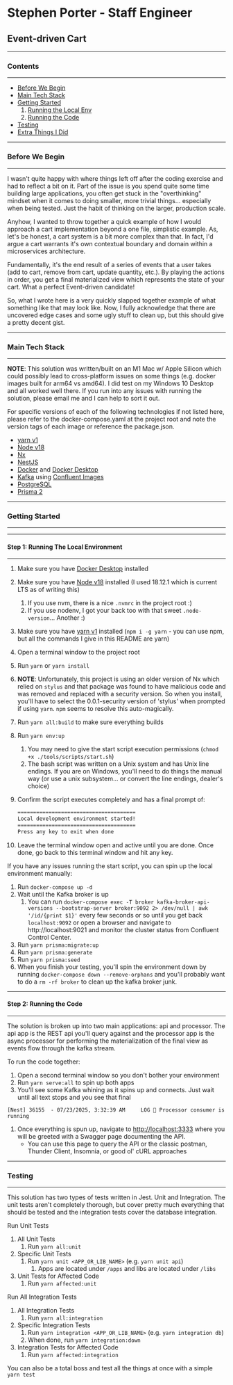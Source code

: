 # Stephen Porter - Staff Engineer

## Event-driven Cart

---

### Contents

---

- [Before We Begin](#before-we-begin)
- [Main Tech Stack](#main-tech-stack)
- [Getting Started](#getting-started)
  1. [Running the Local Env](#step-1-running-the-local-environment)
  1. [Running the Code](#step-2-running-the-code)
- [Testing](#testing)
- [Extra Things I Did](#extra-things-i-did)

---

### Before We Begin

---

I wasn't quite happy with where things left off after the coding exercise and had to reflect a bit on it. Part of the issue is you spend quite some time building large applications, you often get stuck in the "overthinking" mindset when it comes to doing smaller, more trivial things... especially when being tested. Just the habit of thinking on the larger, production scale.

Anyhow, I wanted to throw together a quick example of how I would approach a cart implementation beyond a one file, simplistic example. As, let's be honest, a cart system is a bit more complex than that. In fact, I'd argue a cart warrants it's own contextual boundary and domain within a microservices architecture.

Fundamentally, it's the end result of a series of events that a user takes (add to cart, remove from cart, update quantity, etc.). By playing the actions in order, you get a final materialized view which represents the state of your cart. What a perfect Event-driven candidate!

So, what I wrote here is a very quickly slapped together example of what something like that may look like. Now, I fully acknowledge that there are uncovered edge cases and some ugly stuff to clean up, but this should give a pretty decent gist.

---

### Main Tech Stack

---

**NOTE**: This solution was written/built on an M1 Mac w/ Apple Silicon which could possibly lead to cross-platform issues on some things (e.g. docker images built for arm64 vs amd64). I did test on my Windows 10 Desktop and all worked well there. If you run into any issues with running the solution, please email me and I can help to sort it out.

For specific versions of each of the following technologies if not listed here, please refer to the docker-compose.yaml at the project root and note the version tags of each image or reference the package.json.

- [yarn v1](https://classic.yarnpkg.com/lang/en/)
- [Node v18](https://nodejs.org/en/)
- [Nx](https://nx.dev/)
- [NestJS](https://nestjs.com/)
- [Docker](https://www.docker.com/) and [Docker Desktop](https://www.docker.com/products/docker-desktop/)
- [Kafka](https://kafka.apache.org/) using [Confluent Images](https://hub.docker.com/u/confluentinc)
- [PostgreSQL](https://www.postgresql.org/)
- [Prisma 2](https://www.prisma.io/)

---

### Getting Started

---
---

#### Step 1: Running The Local Environment

---

1. Make sure you have [Docker Desktop](https://www.docker.com/products/docker-desktop/) installed
1. Make sure you have [Node v18](https://nodejs.org/en/) installed (I used 18.12.1 which is current LTS as of writing this)
   1. If you use nvm, there is a nice `.nvmrc` in the project root :)
   1. If you use nodenv, I got your back too with that sweet `.node-version`... Another :)
1. Make sure you have [yarn v1](https://classic.yarnpkg.com/lang/en/) installed (`npm i -g yarn` - you can use npm, but all the commands I give in this README are yarn)
1. Open a terminal window to the project root
1. Run `yarn` or `yarn install`
  1. **NOTE**: Unfortunately, this project is using an older version of Nx which relied on `stylus` and that package was found to have malicious code and was removed and replaced with a security version. So when you install, you'll have to select the 0.0.1-security version of 'stylus' when prompted if using `yarn`. `npm` seems to resolve this auto-magically.
1. Run `yarn all:build` to make sure everything builds
1. Run `yarn env:up`
   1. You may need to give the start script execution permissions (`chmod +x ./tools/scripts/start.sh`)
   1. The bash script was written on a Unix system and has Unix line endings. If you are on Windows, you'll need to do things the manual way (or use a unix subsystem... or convert the line endings, dealer's choice)
1. Confirm the script executes completely and has a final prompt of:

   ```bash
   ======================================
   Local development environment started!
   ======================================
   Press any key to exit when done
   ```

1. Leave the terminal window open and active until you are done. Once done, go back to this terminal window and hit any key.

If you have any issues running the start script, you can spin up the local environment manually:

1. Run `docker-compose up -d`
1. Wait until the Kafka broker is up
   1. You can run `docker-compose exec -T broker kafka-broker-api-versions --bootstrap-server broker:9092 2> /dev/null | awk '/id/{print $1}'` every few seconds or so until you get back `localhost:9092` or open a browser and navigate to http://localhost:9021 and monitor the cluster status from Confluent Control Center.
1. Run `yarn prisma:migrate:up`
1. Run `yarn prisma:generate`
1. Run `yarn prisma:seed`
1. When you finish your testing, you'll spin the environment down by running `docker-compose down --remove-orphans` and you'll probably want to do a `rm -rf broker` to clean up the kafka broker junk.

---

#### Step 2: Running the Code

---

The solution is broken up into two main applications: api and processor. The api app is the REST api you'll query against and the processor app is the async processor for performing the materialization of the final view as events flow through the kafka stream.

To run the code together:

1. Open a second terminal window so you don't bother your environment
1. Run `yarn serve:all` to spin up both apps
  1. You'll see some Kafka whining as it spins up and connects. Just wait until all text stops and you see that final
  ```
  [Nest] 36155  - 07/23/2025, 3:32:39 AM     LOG 🚀 Processor consumer is running
  ```

1. Once everything is spun up, navigate to <http://localhost:3333> where you will be greeted with a Swagger page documenting the API.
   - You can use this page to query the API or the classic postman, Thunder Client, Insomnia, or good ol' cURL approaches

---

### Testing

---

This solution has two types of tests written in Jest. Unit and Integration. The unit tests aren't completely thorough, but cover pretty much everything that should be tested and the integration tests cover the database integration.

Run Unit Tests

1. All Unit Tests
   1. Run `yarn all:unit`
1. Specific Unit Tests
   1. Run `yarn unit <APP_OR_LIB_NAME>` (e.g. `yarn unit api`)
      1. Apps are located under `/apps` and libs are located under `/libs`
1. Unit Tests for Affected Code
   1. Run `yarn affected:unit`

Run All Integration Tests

1. All Integration Tests
   1. Run `yarn all:integration`
1. Specific Integration Tests
   1. Run `yarn integration <APP_OR_LIB_NAME>` (e.g. `yarn integration db`)
   1. When done, run `yarn integration:down`
1. Integration Tests for Affected Code
   1. Run `yarn affected:integration`

You can also be a total boss and test all the things at once with a simple `yarn test`
